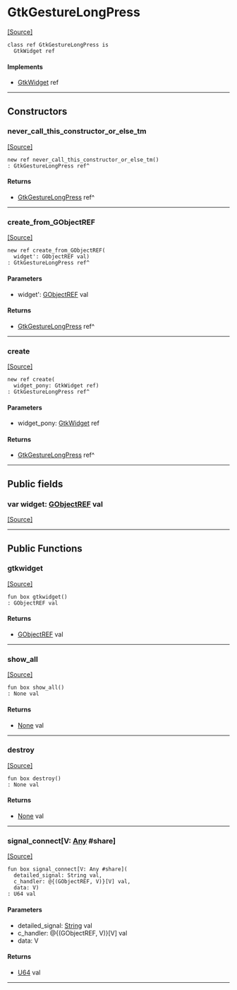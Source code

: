 # GtkGestureLongPress
<span class="source-link">[[Source]](src/gtk3/GtkGestureLongPress.md#L6)</span>
```pony
class ref GtkGestureLongPress is
  GtkWidget ref
```

#### Implements

* [GtkWidget](gtk3-GtkWidget.md) ref

---

## Constructors

### never_call_this_constructor_or_else_tm
<span class="source-link">[[Source]](src/gtk3/GtkGestureLongPress.md#L10)</span>


```pony
new ref never_call_this_constructor_or_else_tm()
: GtkGestureLongPress ref^
```

#### Returns

* [GtkGestureLongPress](gtk3-GtkGestureLongPress.md) ref^

---

### create_from_GObjectREF
<span class="source-link">[[Source]](src/gtk3/GtkGestureLongPress.md#L13)</span>


```pony
new ref create_from_GObjectREF(
  widget': GObjectREF val)
: GtkGestureLongPress ref^
```
#### Parameters

*   widget': [GObjectREF](gtk3-..-gobject-GObjectREF.md) val

#### Returns

* [GtkGestureLongPress](gtk3-GtkGestureLongPress.md) ref^

---

### create
<span class="source-link">[[Source]](src/gtk3/GtkGestureLongPress.md#L17)</span>


```pony
new ref create(
  widget_pony: GtkWidget ref)
: GtkGestureLongPress ref^
```
#### Parameters

*   widget_pony: [GtkWidget](gtk3-GtkWidget.md) ref

#### Returns

* [GtkGestureLongPress](gtk3-GtkGestureLongPress.md) ref^

---

## Public fields

### var widget: [GObjectREF](gtk3-..-gobject-GObjectREF.md) val
<span class="source-link">[[Source]](src/gtk3/GtkGestureLongPress.md#L7)</span>



---

## Public Functions

### gtkwidget
<span class="source-link">[[Source]](src/gtk3/GtkGestureLongPress.md#L9)</span>


```pony
fun box gtkwidget()
: GObjectREF val
```

#### Returns

* [GObjectREF](gtk3-..-gobject-GObjectREF.md) val

---

### show_all
<span class="source-link">[[Source]](src/gtk3/GtkWidget.md#L4)</span>


```pony
fun box show_all()
: None val
```

#### Returns

* [None](builtin-None.md) val

---

### destroy
<span class="source-link">[[Source]](src/gtk3/GtkWidget.md#L7)</span>


```pony
fun box destroy()
: None val
```

#### Returns

* [None](builtin-None.md) val

---

### signal_connect\[V: [Any](builtin-Any.md) #share\]
<span class="source-link">[[Source]](src/gtk3/GtkWidget.md#L10)</span>


```pony
fun box signal_connect[V: Any #share](
  detailed_signal: String val,
  c_handler: @{(GObjectREF, V)}[V] val,
  data: V)
: U64 val
```
#### Parameters

*   detailed_signal: [String](builtin-String.md) val
*   c_handler: @{(GObjectREF, V)}[V] val
*   data: V

#### Returns

* [U64](builtin-U64.md) val

---

